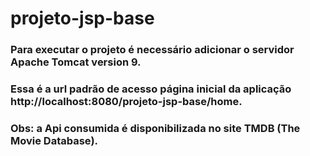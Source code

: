 # projeto-jsp-base

### Para executar o projeto é necessário adicionar o servidor Apache Tomcat version 9.
### Essa é a url padrão de acesso página inicial da aplicação http://localhost:8080/projeto-jsp-base/home.
### Obs: a Api consumida é disponibilizada no site TMDB (The Movie Database).

